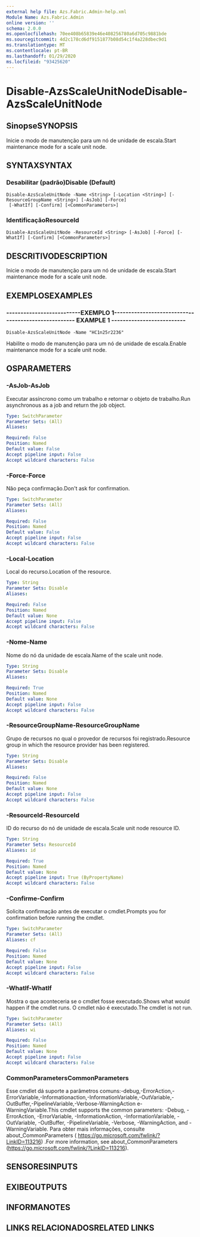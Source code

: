 ```yaml
---
external help file: Azs.Fabric.Admin-help.xml
Module Name: Azs.Fabric.Admin
online version: ''
schema: 2.0.0
ms.openlocfilehash: 70ee408b65839e46e408256780a6d705c9881bde
ms.sourcegitcommit: 4d2c178cd6df9151877b08d54c1f4a228dbec9d1
ms.translationtype: MT
ms.contentlocale: pt-BR
ms.lasthandoff: 01/29/2020
ms.locfileid: "93425620"
---
```

# <span data-ttu-id="d2b7b-101">Disable-AzsScaleUnitNode</span><span class="sxs-lookup"><span data-stu-id="d2b7b-101">Disable-AzsScaleUnitNode</span></span>

## <span data-ttu-id="d2b7b-102">Sinopse</span><span class="sxs-lookup"><span data-stu-id="d2b7b-102">SYNOPSIS</span></span>
<span data-ttu-id="d2b7b-103">Inicie o modo de manutenção para um nó de unidade de escala.</span><span class="sxs-lookup"><span data-stu-id="d2b7b-103">Start maintenance mode for a scale unit node.</span></span>

## <span data-ttu-id="d2b7b-104">SYNTAX</span><span class="sxs-lookup"><span data-stu-id="d2b7b-104">SYNTAX</span></span>

### <span data-ttu-id="d2b7b-105">Desabilitar (padrão)</span><span class="sxs-lookup"><span data-stu-id="d2b7b-105">Disable (Default)</span></span>
```
Disable-AzsScaleUnitNode -Name <String> [-Location <String>] [-ResourceGroupName <String>] [-AsJob] [-Force]
 [-WhatIf] [-Confirm] [<CommonParameters>]
```

### <span data-ttu-id="d2b7b-106">Identificação</span><span class="sxs-lookup"><span data-stu-id="d2b7b-106">ResourceId</span></span>
```
Disable-AzsScaleUnitNode -ResourceId <String> [-AsJob] [-Force] [-WhatIf] [-Confirm] [<CommonParameters>]
```

## <span data-ttu-id="d2b7b-107">DESCRITIVO</span><span class="sxs-lookup"><span data-stu-id="d2b7b-107">DESCRIPTION</span></span>
<span data-ttu-id="d2b7b-108">Inicie o modo de manutenção para um nó de unidade de escala.</span><span class="sxs-lookup"><span data-stu-id="d2b7b-108">Start maintenance mode for a scale unit node.</span></span>

## <span data-ttu-id="d2b7b-109">EXEMPLOS</span><span class="sxs-lookup"><span data-stu-id="d2b7b-109">EXAMPLES</span></span>

### <span data-ttu-id="d2b7b-110">--------------------------EXEMPLO 1--------------------------</span><span class="sxs-lookup"><span data-stu-id="d2b7b-110">-------------------------- EXAMPLE 1 --------------------------</span></span>
```
Disable-AzsScaleUnitNode -Name "HC1n25r2236"
```

<span data-ttu-id="d2b7b-111">Habilite o modo de manutenção para um nó de unidade de escala.</span><span class="sxs-lookup"><span data-stu-id="d2b7b-111">Enable maintenance mode for a scale unit node.</span></span>

## <span data-ttu-id="d2b7b-112">OS</span><span class="sxs-lookup"><span data-stu-id="d2b7b-112">PARAMETERS</span></span>

### <span data-ttu-id="d2b7b-113">-AsJob</span><span class="sxs-lookup"><span data-stu-id="d2b7b-113">-AsJob</span></span>
<span data-ttu-id="d2b7b-114">Executar assíncrono como um trabalho e retornar o objeto de trabalho.</span><span class="sxs-lookup"><span data-stu-id="d2b7b-114">Run asynchronous as a job and return the job object.</span></span>

```yaml
Type: SwitchParameter
Parameter Sets: (All)
Aliases: 

Required: False
Position: Named
Default value: False
Accept pipeline input: False
Accept wildcard characters: False
```

### <span data-ttu-id="d2b7b-115">-Force</span><span class="sxs-lookup"><span data-stu-id="d2b7b-115">-Force</span></span>
<span data-ttu-id="d2b7b-116">Não peça confirmação.</span><span class="sxs-lookup"><span data-stu-id="d2b7b-116">Don't ask for confirmation.</span></span>

```yaml
Type: SwitchParameter
Parameter Sets: (All)
Aliases: 

Required: False
Position: Named
Default value: False
Accept pipeline input: False
Accept wildcard characters: False
```

### <span data-ttu-id="d2b7b-117">-Local</span><span class="sxs-lookup"><span data-stu-id="d2b7b-117">-Location</span></span>
<span data-ttu-id="d2b7b-118">Local do recurso.</span><span class="sxs-lookup"><span data-stu-id="d2b7b-118">Location of the resource.</span></span>

```yaml
Type: String
Parameter Sets: Disable
Aliases: 

Required: False
Position: Named
Default value: None
Accept pipeline input: False
Accept wildcard characters: False
```

### <span data-ttu-id="d2b7b-119">-Nome</span><span class="sxs-lookup"><span data-stu-id="d2b7b-119">-Name</span></span>
<span data-ttu-id="d2b7b-120">Nome do nó da unidade de escala.</span><span class="sxs-lookup"><span data-stu-id="d2b7b-120">Name of the scale unit node.</span></span>

```yaml
Type: String
Parameter Sets: Disable
Aliases: 

Required: True
Position: Named
Default value: None
Accept pipeline input: False
Accept wildcard characters: False
```

### <span data-ttu-id="d2b7b-121">-ResourceGroupName</span><span class="sxs-lookup"><span data-stu-id="d2b7b-121">-ResourceGroupName</span></span>
<span data-ttu-id="d2b7b-122">Grupo de recursos no qual o provedor de recursos foi registrado.</span><span class="sxs-lookup"><span data-stu-id="d2b7b-122">Resource group in which the resource provider has been registered.</span></span>

```yaml
Type: String
Parameter Sets: Disable
Aliases: 

Required: False
Position: Named
Default value: None
Accept pipeline input: False
Accept wildcard characters: False
```

### <span data-ttu-id="d2b7b-123">-ResourceId</span><span class="sxs-lookup"><span data-stu-id="d2b7b-123">-ResourceId</span></span>
<span data-ttu-id="d2b7b-124">ID do recurso do nó de unidade de escala.</span><span class="sxs-lookup"><span data-stu-id="d2b7b-124">Scale unit node resource ID.</span></span>

```yaml
Type: String
Parameter Sets: ResourceId
Aliases: id

Required: True
Position: Named
Default value: None
Accept pipeline input: True (ByPropertyName)
Accept wildcard characters: False
```

### <span data-ttu-id="d2b7b-125">-Confirme</span><span class="sxs-lookup"><span data-stu-id="d2b7b-125">-Confirm</span></span>
<span data-ttu-id="d2b7b-126">Solicita confirmação antes de executar o cmdlet.</span><span class="sxs-lookup"><span data-stu-id="d2b7b-126">Prompts you for confirmation before running the cmdlet.</span></span>

```yaml
Type: SwitchParameter
Parameter Sets: (All)
Aliases: cf

Required: False
Position: Named
Default value: None
Accept pipeline input: False
Accept wildcard characters: False
```

### <span data-ttu-id="d2b7b-127">-WhatIf</span><span class="sxs-lookup"><span data-stu-id="d2b7b-127">-WhatIf</span></span>
<span data-ttu-id="d2b7b-128">Mostra o que aconteceria se o cmdlet fosse executado.</span><span class="sxs-lookup"><span data-stu-id="d2b7b-128">Shows what would happen if the cmdlet runs.</span></span>
<span data-ttu-id="d2b7b-129">O cmdlet não é executado.</span><span class="sxs-lookup"><span data-stu-id="d2b7b-129">The cmdlet is not run.</span></span>

```yaml
Type: SwitchParameter
Parameter Sets: (All)
Aliases: wi

Required: False
Position: Named
Default value: None
Accept pipeline input: False
Accept wildcard characters: False
```

### <span data-ttu-id="d2b7b-130">CommonParameters</span><span class="sxs-lookup"><span data-stu-id="d2b7b-130">CommonParameters</span></span>
<span data-ttu-id="d2b7b-131">Esse cmdlet dá suporte a parâmetros comuns:-debug,-ErrorAction,-ErrorVariable,-Informationaction,-InformationVariable,-OutVariable,-OutBuffer,-PipelineVariable,-Verbose-WarningAction e-WarningVariable.</span><span class="sxs-lookup"><span data-stu-id="d2b7b-131">This cmdlet supports the common parameters: -Debug, -ErrorAction, -ErrorVariable, -InformationAction, -InformationVariable, -OutVariable, -OutBuffer, -PipelineVariable, -Verbose, -WarningAction, and -WarningVariable.</span></span> <span data-ttu-id="d2b7b-132">Para obter mais informações, consulte about_CommonParameters ( https://go.microsoft.com/fwlink/?LinkID=113216) .</span><span class="sxs-lookup"><span data-stu-id="d2b7b-132">For more information, see about_CommonParameters (https://go.microsoft.com/fwlink/?LinkID=113216).</span></span>

## <span data-ttu-id="d2b7b-133">SENSORES</span><span class="sxs-lookup"><span data-stu-id="d2b7b-133">INPUTS</span></span>

## <span data-ttu-id="d2b7b-134">EXIBE</span><span class="sxs-lookup"><span data-stu-id="d2b7b-134">OUTPUTS</span></span>

## <span data-ttu-id="d2b7b-135">INFORMA</span><span class="sxs-lookup"><span data-stu-id="d2b7b-135">NOTES</span></span>

## <span data-ttu-id="d2b7b-136">LINKS RELACIONADOS</span><span class="sxs-lookup"><span data-stu-id="d2b7b-136">RELATED LINKS</span></span>

